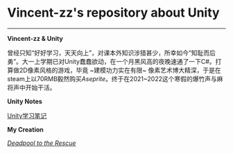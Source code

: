 # Vincent-zz's repository about Unity
---
**Vincent-zz & Unity** 

曾经只知“好好学习，天天向上”，对课本外知识涉猎甚少，所幸如今“知耻而后勇”。大一上学期已对Unity蠢蠢欲动，在一个月黑风高的夜晚速通了一下C#。打算做2D像素风格的游戏，毕竟 ~建模功力实在有限~ 像素艺术博大精深，于是在steam上以70RMB毅然购买*Aseprite*。终于在2021~2022这个寒假的爆竹声与麻将声中开始干活。

**Unity Notes** 

[Unity学习笔记](https://github.com/Vincent-zz/Unity/blob/main/UnityNotes.md) 

**My Creation** 

[*Deadpool to the Rescue*](https://github.com/Vincent-zz/Unity/tree/main/Deadpool_to_the_Rescue) 

